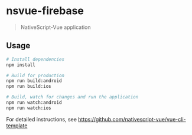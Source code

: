 # nsvue-firebase

> NativeScript-Vue application

## Usage

``` bash
# Install dependencies
npm install

# Build for production
npm run build:android
npm run build:ios

# Build, watch for changes and run the application
npm run watch:android
npm run watch:ios
```

For detailed instructions, see https://github.com/nativescript-vue/vue-cli-template